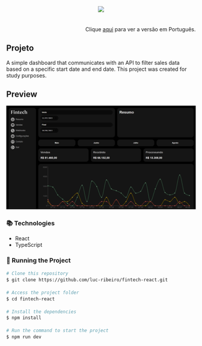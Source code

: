 <div align="center">
  <img src="./src/assets/fintech.svg" />
</div> 

<br>
<br>

<div align="right">
    Clique <a href="https://github.com/luc-ribeiro/fintech-react/blob/master/README-PTBR.md">aqui</a> para ver a versão em Português.
</div>

## Projeto

A simple dashboard that communicates with an API to filter sales data based on a specific start date and end date.
This project was created for study purposes.

## Preview
![banner](https://github.com/luc-ribeiro/fintech/blob/main/design/preview.png)

<h3>📚 Technologies</h3>

- React
- TypeScript

<h3> 🎲 Running the Project</h3>

```bash
# Clone this repository
$ git clone https://github.com/luc-ribeiro/fintech-react.git

# Access the project folder
$ cd fintech-react

# Install the dependencies
$ npm install

# Run the command to start the project
$ npm run dev
